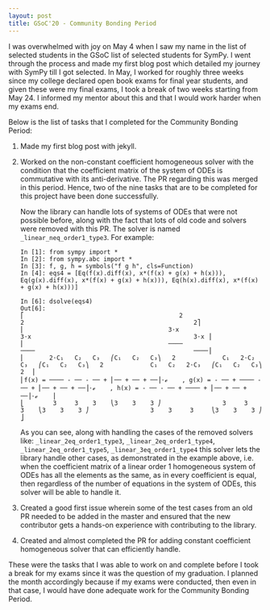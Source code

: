 ```yaml
---
layout: post
title: GSoC'20 - Community Bonding Period
---
```


I was overwhelmed with joy on May 4 when I saw my name in the list of selected students in the GSoC list of selected students
for SymPy. I went through the process and made my first blog post which detailed my journey with SymPy till I got selected.
In May, I worked for roughly three weeks since my college declared open book exams for final year students, and
 given these were my final exams, I took a break of two weeks starting from May 24. I informed my mentor about this and that I
would work harder when my exams end.

Below is the list of tasks that I completed for the Community Bonding Period:

1. Made my first blog post with jekyll.
2. Worked on the non-constant coefficient homogeneous solver with the condition that the coefficient matrix of the system of 
   ODEs is commutative with its anti-derivative. The PR regarding this was merged in this period. Hence, two of the nine tasks
   that are to be completed for this project have been done successfully.
   
   Now the library can handle lots of systems of ODEs that were not possible before, along with the fact that lots of old code 
   and solvers were removed with this PR. The solver is named ```_linear_neq_order1_type3```. For example:
   
   ```
   In [1]: from sympy import *                                                                                                                                                                                 
   In [2]: from sympy.abc import *                                                                                                                                                                             
   In [3]: f, g, h = symbols("f g h", cls=Function)                                                                                                                                                            
   In [4]: eqs4 = [Eq(f(x).diff(x), x*(f(x) + g(x) + h(x))), Eq(g(x).diff(x), x*(f(x) + g(x) + h(x))), Eq(h(x).diff(x), x*(f(x) + g(x) + h(x)))]                                                               

   In [6]: dsolve(eqs4)                                                                                                                                                                                        
   Out[6]: 
   ⎡                                           2                                               2                                               2⎤
   ⎢                                        3⋅x                                             3⋅x                                             3⋅x ⎥
   ⎢                                        ────                                            ────                                            ────⎥
   ⎢       2⋅C₁   C₂   C₃   ⎛C₁   C₂   C₃⎞   2             C₁   2⋅C₂   C₃   ⎛C₁   C₂   C₃⎞   2             C₁   C₂   2⋅C₃   ⎛C₁   C₂   C₃⎞   2  ⎥
   ⎢f(x) = ──── - ── - ── + ⎜── + ── + ──⎟⋅ℯ    , g(x) = - ── + ──── - ── + ⎜── + ── + ──⎟⋅ℯ    , h(x) = - ── - ── + ──── + ⎜── + ── + ──⎟⋅ℯ    ⎥
   ⎣        3     3    3    ⎝3    3    3 ⎠                 3     3     3    ⎝3    3    3 ⎠                 3    3     3     ⎝3    3    3 ⎠      ⎦

   ```
   
   As you can see, along with handling the cases of the removed solvers like: ```_linear_2eq_order1_type3```, ```_linear_2eq_order1_type4```, ```_linear_2eq_order1_type5```, ```_linear_3eq_order1_type4``` this solver lets the library
   handle other cases, as demonstrated in the example above, i.e. when the coefficient matrix of a linear order 1 homogeneous
   system of ODEs has all the elements as the same, as in every coefficient is equal, then regardless of the number of equations
   in the system of ODEs, this solver will be able to handle it.
3. Created a good first issue wherein some of the test cases from an old PR needed to be added in the master and ensured that 
   the new contributor gets a hands-on experience with contributing to the library.
4. Created and almost completed the PR for adding constant coefficient homogeneous solver that can efficiently handle.

These were the tasks that I was able to work on and complete before I took a break for my exams since it was the question of
my graduation. I planned the month accordingly because if my exams were conducted, then even in that case,
I would have done adequate work for the Community Bonding Period. 
